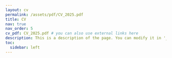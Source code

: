 ```yaml
---
layout: cv
permalink: /assets/pdf/CV_2025.pdf
title: CV
nav: true
nav_order: 5
cv_pdf: CV_2025.pdf # you can also use external links here
description: This is a description of the page. You can modify it in '_pages/cv.md'. You can also change or remove the top pdf download button.
toc:
  sidebar: left
---
```

